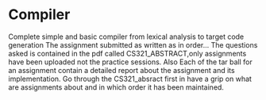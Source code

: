 # Compiler
Complete simple and basic compiler from lexical analysis to target code generation
The assignment submitted as written as in order...
The questions asked is contained in the pdf called CS321_ABSTRACT,only assignments have been uploaded not the practice sessions.
Also Each of the tar ball for an assignment contain a detailed report about the assignment and its implementation.
Go through the CS321_absract first in have a grip on what are assignments about and in which order it has been maintained.
